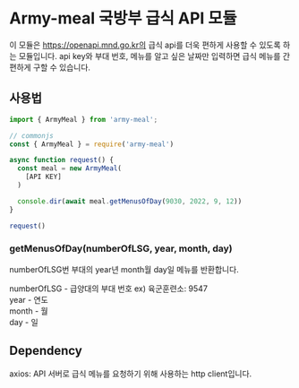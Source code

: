 # Army-meal 국방부 급식 API 모듈
이 모듈은 https://openapi.mnd.go.kr의 급식 api를 더욱 편하게 사용할 수 있도록 하는 모듈입니다.
api key와 부대 번호, 메뉴를 알고 싶은 날짜만 입력하면 급식 메뉴를 간편하게 구할 수 있습니다.

## 사용법

```typescript
import { ArmyMeal } from 'army-meal';

// commonjs
const { ArmyMeal } = require('army-meal')

async function request() {
  const meal = new ArmyMeal(
    [API KEY]
  )

  console.dir(await meal.getMenusOfDay(9030, 2022, 9, 12))
}

request()
```

### getMenusOfDay(numberOfLSG, year, month, day)

numberOfLSG번 부대의 year년 month월 day일 메뉴를 반환합니다.

numberOfLSG - 급양대의 부대 번호 ex) 육군훈련소: 9547 <br>
year - 연도 <br>
month - 월 <br>
day - 일 <br>

## Dependency
axios: API 서버로 급식 메뉴를 요청하기 위해 사용하는 http client입니다.
